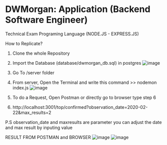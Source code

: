 # DWMorgan: Application (Backend Software Engineer)
Technical Exam
Programing Language (NODE.JS - EXPRESS.JS)

How to Replicate? 
1. Clone the whole Repository
2. Import the Database (database/dwmorgan_db.sql) in postgres
![image](https://user-images.githubusercontent.com/45284888/155952243-ca219370-8ab6-438d-bcf8-61f717360c41.png)

3. Go To /server folder
4. From server, Open the Terminal and write this command >> nodemon index.js
![image](https://user-images.githubusercontent.com/45284888/155952566-21ebb08d-e104-4f14-a7e0-d97104b14437.png)

5. To do a Request, Open Postman or directly go to browser type step 6
6. http://localhost:3001/top/confirmed?observation_date=2020-02-22&max_results=2

P.S observation_date and maxresults are parameter you can adjust the date and max result by inputing value 

RESULT FROM POSTMAN and BROWSER
![image](https://user-images.githubusercontent.com/45284888/155952781-877af3ae-43cf-4d4e-b4d2-4dc8fce75798.png)
![image](https://user-images.githubusercontent.com/45284888/155953239-2b01c8ed-67cf-4c1f-a292-12fd546a88e3.png)




